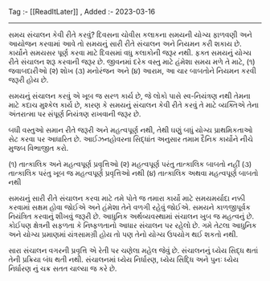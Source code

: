 Tag :- [[ReadItLater]] , 
Added :- 2023-03-16

-----
સમય સંચાલન કેવી રીતે કરવું?
દિવસના ચોવીસ કલાકના સમયની યોગ્ય ફાળવણી અને આયોજન કરવામાં આવે તો સમયનું સારી રીતે સંચાલન અને નિયમન કરી શકાય છે. કાર્યોને સમયસર પૂર્ણ કરવા માટે દિવસમાં વધુ કલાકોની જરૂર નથી. ફક્ત સમયનું યોગ્ય રીતે સંચાલન શરૂ કરવાની જરૂર છે. જીવનમાં દરેક વસ્તુ માટે હંમેશા સમય મળે તે માટે, (૧) જવાબદારીઓ (૨) શોખ (૩) મનોરંજન અને (૪) આરામ, આ ચાર બાબતોને નિયમન કરવી જરૂરી હોય છે.

સમયનું સંચાલન કરવું એ ખૂબ જ સરળ કાર્ય છે, જે લોકો પાસે સ્વ-નિયંત્રણ નથી તેમના માટે કદાચ મુશ્કેલ કાર્ય છે, કારણ કે સમયનું સંચાલન કેવી રીતે કરવું તે માટે વ્યક્તિએ તેના અંતરાત્મા પર સંપૂર્ણ નિયંત્રણ રાખવાની જરૂર છે.

બધી વસ્તુઓ સમાન રીતે જરૂરી અને મહત્વપૂર્ણ નથી, તેથી ઘણું બધું યોગ્ય પ્રાથમિકતાઓ સેટ કરવા પર આધારિત છે. આઈઝનહોવરના સિદ્ધાંત અનુસાર તમામ દૈનિક કાર્યોને નીચે મુજબ વિભાજીત કરો.

(૧) તાત્કાલિક અને મહત્વપૂર્ણ પ્રવૃત્તિઓ
(૨) મહત્વપૂર્ણ પરંતુ તાત્કાલિક બાબતો નહીં
(૩) તાત્કાલિક પરંતુ ખૂબ જ મહત્વપૂર્ણ પ્રવૃત્તિઓ નથી
(૪) તાત્કાલિક અથવા મહત્વપૂર્ણ બાબતો નથી

સમયનું સારી રીતે સંચાલન કરવા માટે તમે પોતે જ તમારા કાર્યો માટે સમયમર્યાદા નક્કી કરવામાં સક્ષમ હોવા જોઈએ અને હંમેશા તેને વળગી રહેવું જોઈએ. સમયને કાળજીપૂર્વક નિયંત્રિત કરવાનું શીખવું જરૂરી છે. આધુનિક અર્થવ્યવસ્થામાં સંચાલન ખુબ જ મહત્વનું છે. કોઈપણ ક્ષેત્રની સફળતા કે નિષ્ફળતાનો આધાર સંચાલન પર રહેલો છે. ગમે તેટલા આધુનિક અને યોગ્ય પ્રમાણમાં યંત્રસામગ્રી હોય તો પણ તેનો યોગ્ય ઉપયોગ થઈ શકતો નથી.

સારા સંચાલન વગરની પ્રવૃત્તિ એ રેતી પર ચણેલા મહેલ જેવું છે. સંચાલનનું ઘ્યેય સિદ્ધ થતાં તેની પ્રક્રિયા બંધ થતી નથી. સંચાલનમાં ધ્યેય નિર્ધારણ, ધ્યેય સિદ્ધિ અને પુનઃ ધ્યેય નિર્ધારણ નું ચક્ર સતત ચાલ્યા જ કરે છે.